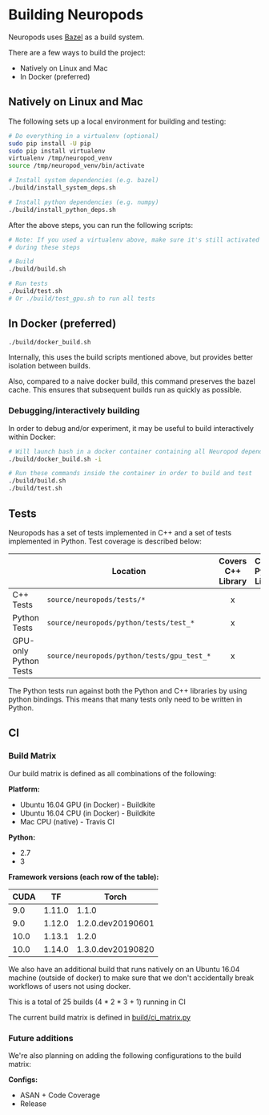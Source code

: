 # Building Neuropods

Neuropods uses [Bazel](https://bazel.build/) as a build system.

There are a few ways to build the project:

- Natively on Linux and Mac
- In Docker (preferred)

## Natively on Linux and Mac

The following sets up a local environment for building and testing:

```sh
# Do everything in a virtualenv (optional)
sudo pip install -U pip
sudo pip install virtualenv
virtualenv /tmp/neuropod_venv
source /tmp/neuropod_venv/bin/activate

# Install system dependencies (e.g. bazel)
./build/install_system_deps.sh

# Install python dependencies (e.g. numpy)
./build/install_python_deps.sh
```

After the above steps, you can run the following scripts:

```sh
# Note: If you used a virtualenv above, make sure it's still activated
# during these steps

# Build
./build/build.sh

# Run tests
./build/test.sh
# Or ./build/test_gpu.sh to run all tests
```

## In Docker (preferred)

```sh
./build/docker_build.sh
```

Internally, this uses the build scripts mentioned above, but provides better isolation between builds.

Also, compared to a naive docker build, this command preserves the bazel cache. This ensures that subsequent builds run as quickly as possible.

### Debugging/interactively building

In order to debug and/or experiment, it may be useful to build interactively within Docker:

```sh
# Will launch bash in a docker container containing all Neuropod dependencies
./build/docker_build.sh -i

# Run these commands inside the container in order to build and test
./build/build.sh
./build/test.sh
```

## Tests

Neuropods has a set of tests implemented in C++ and a set of tests implemented in Python. Test coverage is described below:

| | Location | Covers C++ Library | Covers Python Library |
| --- | --- | :---: | :---: |
| C++ Tests | `source/neuropods/tests/*` | x |  |
| Python Tests | `source/neuropods/python/tests/test_*` | x | x |
| GPU-only Python Tests | `source/neuropods/python/tests/gpu_test_*` | x | x |

The Python tests run against both the Python and C++ libraries by using python bindings. This means that many tests only need to be written in Python.

## CI

### Build Matrix

Our build matrix is defined as all combinations of the following:

**Platform:**

 - Ubuntu 16.04 GPU (in Docker) - Buildkite
 - Ubuntu 16.04 CPU (in Docker) - Buildkite
 - Mac CPU (native) - Travis CI

**Python:**

 - 2.7
 - 3

**Framework versions (each row of the table):**

| CUDA | TF | Torch |
| --- | --- | --- |
| 9.0 | 1.11.0 | 1.1.0 |
| 9.0 | 1.12.0 | 1.2.0.dev20190601 |
| 10.0 | 1.13.1 | 1.2.0 |
| 10.0 | 1.14.0 | 1.3.0.dev20190820 |

We also have an additional build that runs natively on an Ubuntu 16.04 machine (outside of docker)
to make sure that we don't accidentally break workflows of users not using docker.

This is a total of 25 builds (4 * 2 * 3 + 1) running in CI

The current build matrix is defined in [build/ci_matrix.py](https://github.com/uber/neuropods/blob/master/build/ci_matrix.py#L73-L91)

### Future additions

We're also planning on adding the following configurations to the build matrix:

**Configs:**

 - ASAN + Code Coverage
 - Release
